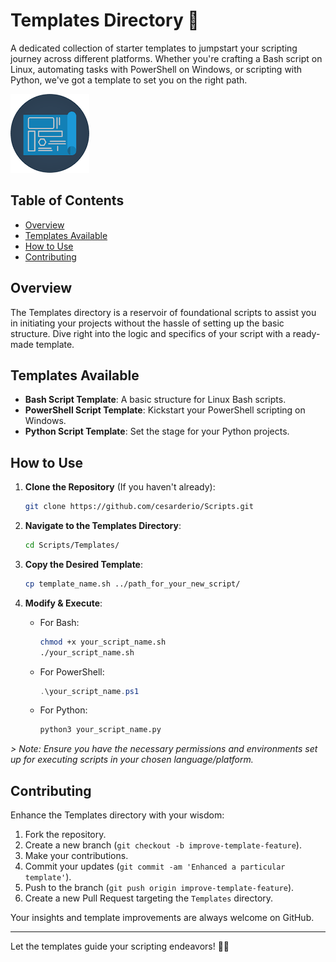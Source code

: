 # Templates Directory 📝

A dedicated collection of starter templates to jumpstart your scripting journey across different platforms. Whether you're crafting a Bash script on Linux, automating tasks with PowerShell on Windows, or scripting with Python, we've got a template to set you on the right path.

![Templates Banner Image](../assets/template.png)

## Table of Contents

- [Overview](#overview)
- [Templates Available](#templates-available)
- [How to Use](#how-to-use)
- [Contributing](#contributing)

## Overview

The Templates directory is a reservoir of foundational scripts to assist you in initiating your projects without the hassle of setting up the basic structure. Dive right into the logic and specifics of your script with a ready-made template.

## Templates Available

- **Bash Script Template**: A basic structure for Linux Bash scripts.
- **PowerShell Script Template**: Kickstart your PowerShell scripting on Windows.
- **Python Script Template**: Set the stage for your Python projects.

## How to Use

1. **Clone the Repository** (If you haven't already):

   ```bash
   git clone https://github.com/cesarderio/Scripts.git
   ```

2. **Navigate to the Templates Directory**:

   ```bash
   cd Scripts/Templates/
   ```

3. **Copy the Desired Template**:

   ```bash
   cp template_name.sh ../path_for_your_new_script/
   ```

4. **Modify & Execute**:

   - For Bash:

     ```bash
     chmod +x your_script_name.sh
     ./your_script_name.sh
     ```

   - For PowerShell:

     ```powershell
     .\your_script_name.ps1
     ```

   - For Python:

     ```bash
     python3 your_script_name.py
     ```

*> Note: Ensure you have the necessary permissions and environments set up for executing scripts in your chosen language/platform.*

## Contributing

Enhance the Templates directory with your wisdom:

1. Fork the repository.
2. Create a new branch (`git checkout -b improve-template-feature`).
3. Make your contributions.
4. Commit your updates (`git commit -am 'Enhanced a particular template'`).
5. Push to the branch (`git push origin improve-template-feature`).
6. Create a new Pull Request targeting the `Templates` directory.

Your insights and template improvements are always welcome on GitHub.

---

Let the templates guide your scripting endeavors! 📝🚀
